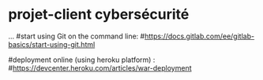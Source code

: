 # projet-client cybersécurité
...
#start using Git on the command line: #https://docs.gitlab.com/ee/gitlab-basics/start-using-git.html

#deployment online (using heroku platform) : #https://devcenter.heroku.com/articles/war-deployment
